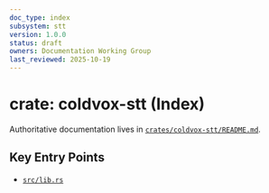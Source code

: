 ```yaml
---
doc_type: index
subsystem: stt
version: 1.0.0
status: draft
owners: Documentation Working Group
last_reviewed: 2025-10-19
---
```


# crate: coldvox-stt (Index)

Authoritative documentation lives in [`crates/coldvox-stt/README.md`](../../../crates/coldvox-stt/README.md).

## Key Entry Points

- [`src/lib.rs`](../../../crates/coldvox-stt/src/lib.rs)
